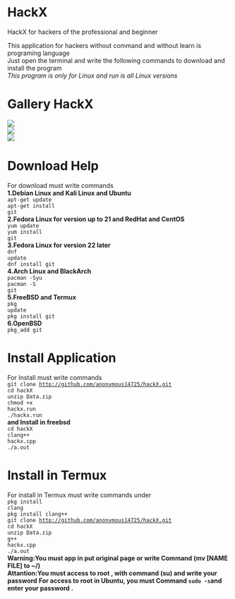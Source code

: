 # HackX
HackX for hackers of the professional and beginner<br>

This application for hackers without command and without learn is programing language<br>
Just open the terminal and write the following commands to download and install the program<br>
<i>This program is only for Linux and run is all Linux versions</i>
# Gallery HackX
 <img src=http://uupload.ir/files/92fl_screenshot_from_2019-07-18_19-56-43.png></img><br>
 <img src=http://uupload.ir/files/a584_screenshot_from_2019-07-18_19-53-04.png></img><br>
 <img src=http://uupload.ir/files/pvee_screenshot_from_2019-07-18_19-56-14.png></img>
# Download Help
For download must write commands<br>
<b>1.Debian Linux and Kali Linux and Ubuntu</b><br>
<code>apt-get update</code><br>
<code>apt-get install git</code><br>
<b>2.Fedora Linux for version up to 21 and RedHat and CentOS</b><br>
<code>yum update</code><br>
<code>yum install git</code><br>
<b>3.Fedora Linux for version 22 later </b><br>
<code>dnf update</code><br>
<code>dnf install git</code><br>
<b>4.Arch Linux and BlackArch</b><br>
<code>pacman -Syu</code><br>
<code>pacman -S git</code><br>
<b>5.FreeBSD and Termux</b><br>
<code>pkg update</code><br>
<code>pkg install git</code><br>
<b>6.OpenBSD</b><br>
<code>pkg_add git</code><br>
# Install Application
For Install must write commands<br>
<code>git clone http://github.com/anonymous14725/hackX.git</code><br>
<code>cd hackX</code><br>
<code>unzip Data.zip</code><br>
<code>chmod +x hackx.run</code><br>
<code>./hackx.run</code><br>
__and Install in freebsd__<br>
<code>cd hackX</code><br>
<code>clang++ hackx.cpp</code><br>
<code>./a.out</code><br>
# Install in Termux
For install in Termux must write commands under<br>
<code>pkg install clang</code><br>
<code>pkg install clang++</code><br>
<code>git clone http://github.com/anonymous14725/hackX.git</code><br>
<code>cd hackX</code><br>
<code>unzip Data.zip</code><br>
<code>g++ hackx.cpp</code><br>
<code>./a.out</code><br>
__Warning:You must app in put original page or write Command (mv [NAME FILE] to ~/) <br>
Attantion:You must access to root , with command (su) and write your password__ 
__For access to root in Ubuntu, you must Command <code>sudo -s</code>and enter your password .__
